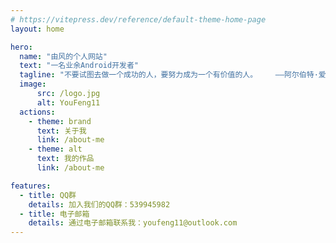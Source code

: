 ```yaml
---
# https://vitepress.dev/reference/default-theme-home-page
layout: home

hero:
  name: "由风的个人网站"
  text: "一名业余Android开发者"
  tagline: "不要试图去做一个成功的人，要努力成为一个有价值的人。    ——阿尔伯特·爱因斯坦"
  image:
      src: /logo.jpg
      alt: YouFeng11
  actions:
    - theme: brand
      text: 关于我
      link: /about-me
    - theme: alt
      text: 我的作品
      link: /about-me

features:
  - title: QQ群
    details: 加入我们的QQ群：539945982
  - title: 电子邮箱
    details: 通过电子邮箱联系我：youfeng11@outlook.com
---
```


